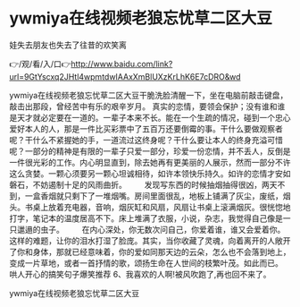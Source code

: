 # ywmiya在线视频老狼忘忧草二区大豆
娃失去朋友也失去了往昔的欢笑离

👉/观/看/入/口👉http://www.baidu.com/link?url=9GtYscxq2JHtl4wpmtdwIAAxXmBlUXzKrLhK6E7cDRO&wd

ywmiya在线视频老狼忘忧草二区大豆干脆洗脸清醒一下，坐在电脑前敲击键盘，敲击出那段，曾经苦中有乐的艰辛岁月。
真实的恋情，要领会保护；没有谁和谁是天才就必定要在一道的。一辈子本来不长。能在一个生疏的情况，碰到一个忠心爱好本人的人，那是一件比买彩票中了五百万还要倒霉的事。干什么要做观察者呢？干什么不紧握她的手，一道流过这终身呢？干什么要让本人的终身充溢可惜呢？一部分的精神是有限的一辈子只爱一部分，珍爱一份恋情，并不丢人，反倒是一件很光彩的工作。内心明显直到，除去她再有更美丽的人展示，然而一部分不许这么贪婪。一颗心须要另一颗心坦诚相待，如许本领快乐持久。如许的恋情才安如磐石，不妨遏制十足的风雨曲折。
　　发现写东西的时候抽烟抽得很凶，两天不到，一盒香烟就只剩下了一堆烟嘴。房间里面很乱，地板上铺满了灰尘，废纸，烟头。书桌上放着充电器，音响，烟灰缸和风扇，风扇让书桌上滚满烟灰。很恍惚地打字，笔记本的温度居高不下。床上堆满了衣服，小说，杂志，我觉得自己像是一只邋遢的虫子。
　　在内心深处，你无数次问自己，你爱着谁，谁又会爱着你。这样的难题，让你的泪水打湿了脸庞。其实，当你收藏了灵魂，向着离开的人敞开了你和身体，那就已经意味着，你的爱如同那天边的云朵，怎么也不会落到地上，变成一片草地，或者一首抒情的歌，颂扬生命在人世间的枝繁叶茂。如此而已。
	哄人开心的搞笑句子爆笑推荐	6、我喜欢的人啊!被风吹跑了,再也回不来了。

ywmiya在线视频老狼忘忧草二区大豆
